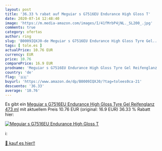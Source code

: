 ```yaml
---
layout: post
title: '36.33 % rabat auf Meguiar s G7516EU Endurance High Gloss T'
date: 2020-07-14 12:48:40
image: 'https://m.media-amazon.com/images/I/41fMrbP4jNL._SL200_.jpg'
comments: true
category: ofertas
author: ring
slug: 'B0009IQXJ0-de Meguiar s G7516EU Endurance High Gloss Tyre Gel...'
tags: [ tole.es ]
actualPrice: 10.76 EUR
currency: EUR
price: 10.76
comparePrice: 16.9 EUR
prodname: 'Meguiar s G7516EU Endurance High Gloss Tyre Gel Reifenglanz  473 ml'
country: 'de'
flag: '🇩🇪'
buyurl: 'https://www.amazon.de/dp/B0009IQXJ0/?tag=tolees0ca-21'
descuento: '36.33'
average: '10.76'
---
```


Es gibt ein [Meguiar s G7516EU Endurance High Gloss Tyre Gel Reifenglanz  473 ml](https://www.amazon.de/dp/B0009IQXJ0/?tag=tolees0ca-21) mit aktuellem Preis 10.76 EUR (original: 16.9 EUR) 36.33 % Rabatt hier:

[![Meguiar s G7516EU Endurance High Gloss T](https://m.media-amazon.com/images/I/41fMrbP4jNL._SL200_.jpg)](https://www.amazon.de/dp/B0009IQXJ0/?tag=tolees0ca-21)

ℹ️:


[🛒 kauf es hier!!](https://www.amazon.de/dp/B0009IQXJ0/?tag=tolees0ca-21)
